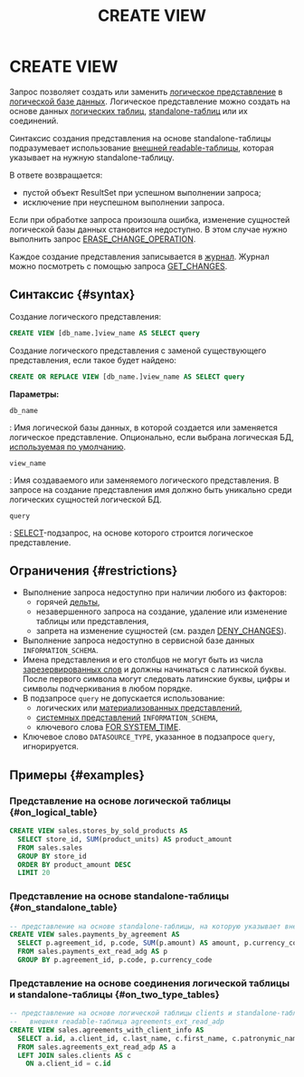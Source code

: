 ﻿---
layout: default
title: CREATE VIEW
nav_order: 19
parent: Запросы SQL+
grand_parent: Справочная информация
has_children: false
has_toc: false
---

# CREATE VIEW

Запрос позволяет создать или заменить [логическое представление](../../../overview/main_concepts/logical_view/logical_view.md) 
в [логической базе данных](../../../overview/main_concepts/logical_db/logical_db.md). Логическое представление 
можно создать на основе данных [логических таблиц](../../../overview/main_concepts/logical_table/logical_table.md),
[standalone-таблиц](../../../overview/main_concepts/standalone_table/standalone_table.md) или их соединений.

Синтаксис создания представления на основе standalone-таблицы подразумевает использование
[внешней readable-таблицы](../../../overview/main_concepts/external_table/external_table.md#readable_table), которая
указывает на нужную standalone-таблицу.

В ответе возвращается:
* пустой объект ResultSet при успешном выполнении запроса;
* исключение при неуспешном выполнении запроса.

Если при обработке запроса произошла ошибка, изменение сущностей логической базы данных становится недоступно. В этом
случае нужно выполнить запрос [ERASE_CHANGE_OPERATION](../ERASE_CHANGE_OPERATION/ERASE_CHANGE_OPERATION.md).

Каждое создание представления записывается в [журнал](../../../overview/main_concepts/changelog/changelog.md). Журнал
можно посмотреть с помощью запроса [GET_CHANGES](../GET_CHANGES/GET_CHANGES.md). 

## Синтаксис {#syntax}

Создание логического представления:
```sql
CREATE VIEW [db_name.]view_name AS SELECT query
```

Создание логического представления с заменой существующего представления, если такое будет найдено:
```sql
CREATE OR REPLACE VIEW [db_name.]view_name AS SELECT query
```

**Параметры:**

`db_name`

: Имя логической базы данных, в которой создается или заменяется логическое представление. 
  Опционально, если выбрана логическая БД, 
  [используемая по умолчанию](../../../working_with_system/other_features/default_db_set-up/default_db_set-up.md).

`view_name`

: Имя создаваемого или заменяемого логического представления. В запросе на создание 
  представления имя должно быть уникально среди логических сущностей логической БД.

`query`

: [SELECT](../SELECT/SELECT.md)-подзапрос, на основе которого строится логическое представление.

## Ограничения {#restrictions}

* Выполнение запроса недоступно при наличии любого из факторов:
  * горячей [дельты](../../../overview/main_concepts/delta/delta.md),
  * незавершенного запроса на создание, удаление или изменение таблицы или представления,
  * запрета на изменение сущностей (см. раздел [DENY_CHANGES](../DENY_CHANGES/DENY_CHANGES.md)).
* Выполнение запроса недоступно в сервисной базе данных `INFORMATION_SCHEMA`.
* Имена представления и его столбцов не могут быть из числа [зарезервированных слов](../../reserved_words/reserved_words.md) 
  и должны начинаться с латинской буквы. После первого символа могут следовать латинские буквы, цифры и символы 
  подчеркивания в любом порядке.
* В подзапросе `query` не допускается использование:
  * логических или [материализованных представлений](../../../overview/main_concepts/materialized_view/materialized_view.md),
  * [системных представлений](../../system_views/system_views.md) `INFORMATION_SCHEMA`,
  * ключевого слова [FOR SYSTEM_TIME](../SELECT/SELECT.md#for_system_time).
* Ключевое слово `DATASOURCE_TYPE`, указанное в подзапросе `query`, игнорируется.

## Примеры {#examples}

### Представление на основе логической таблицы {#on_logical_table}

```sql
CREATE VIEW sales.stores_by_sold_products AS
  SELECT store_id, SUM(product_units) AS product_amount
  FROM sales.sales
  GROUP BY store_id
  ORDER BY product_amount DESC
  LIMIT 20
```

### Представление на основе standalone-таблицы {#on_standalone_table}

```sql
-- представление на основе standalone-таблицы, на которую указывает внешняя readable-таблица payments_ext_read_adg
CREATE VIEW sales.payments_by_agreement AS
  SELECT p.agreement_id, p.code, SUM(p.amount) AS amount, p.currency_code 
  FROM sales.payments_ext_read_adg AS p 
  GROUP BY p.agreement_id, p.code, p.currency_code
```

### Представление на основе соединения логической таблицы и standalone-таблицы {#on_two_type_tables}

```sql
-- представление на основе логической таблицы clients и standalone-таблицы, на которую указывает 
--   внешняя readable-таблица agreements_ext_read_adp
CREATE VIEW sales.agreements_with_client_info AS
  SELECT a.id, a.client_id, c.last_name, c.first_name, c.patronymic_name 
  FROM sales.agreements_ext_read_adp AS a
  LEFT JOIN sales.clients AS c
    ON a.client_id = c.id
```